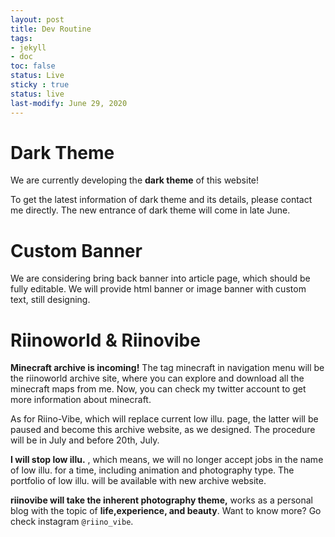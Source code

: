 ```yaml
---
layout: post
title: Dev Routine
tags: 
- jekyll 
- doc
toc: false
status: Live
sticky : true
status: live
last-modify: June 29, 2020
---
```

# Dark Theme 

We are currently developing the **dark theme** of this website!

To get the latest information of dark theme and its details, please contact me directly. The new entrance of dark theme will come in late June.

# Custom Banner

We are considering bring back banner into article page, which should be fully editable. We will provide html banner or image banner with custom text, still designing.


# Riinoworld & Riinovibe 

**Minecraft archive is incoming!** The tag minecraft in navigation menu will be the riinoworld archive site, where you can explore and download all the minecraft maps from me.
Now, you can check my twitter account to get more information about minecraft.

As for Riino-Vibe, which will replace current low illu. page, the latter will be paused and become this archive website, as we designed. The procedure will be in July and before 20th, July.

**I will stop low illu.** , which means, we will no longer accept jobs in the name of low illu. for a time, including animation and photography type. The portfolio of low illu. will be available with new archive website.

**riinovibe will take the inherent photography theme,** works as a personal blog with the topic of **life,experience, and beauty**. Want to know more? Go check instagram `@riino_vibe`.

